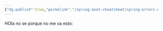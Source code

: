 ```yaml
---
{"dg-publish":true,"permalink":"/spring-boot-cheatsheet/spring-errors-exceptions/"}
---
```


HOla no se porque no me va esto: